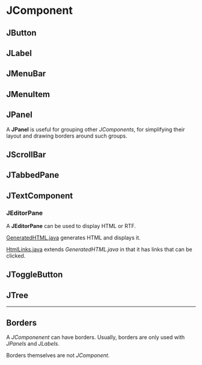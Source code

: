 #   JComponent

##  JButton

##  JLabel

##  JMenuBar

##  JMenuItem

##  JPanel

A **JPanel** is useful for grouping other *JComponents*, for simplifying their layout and drawing borders around such groups.

##  JScrollBar

##  JTabbedPane

##  JTextComponent

### JEditorPane

A **JEditorPane** can be used to display HTML or RTF.

[GeneratedHTML.java](https://raw.github.com/ReneNyffenegger/development_misc/master/java/swing/JComponent/JTextComponent/JEditorPane/GeneratedHTML.java) generates HTML and displays it.

[HtmlLinks.java](https://raw.github.com/ReneNyffenegger/development_misc/master/java/swing/JComponent/JTextComponent/JEditorPane/HtmlLinks.java) extends *GeneratedHTML.java* in that
it has links that can be clicked.


##  JToggleButton

##  JTree

----------

##  Borders

A *JComponenent* can have borders. Usually, borders are only used with *JPanels* and *JLabels*.

Borders themselves are not *JComponent*.
